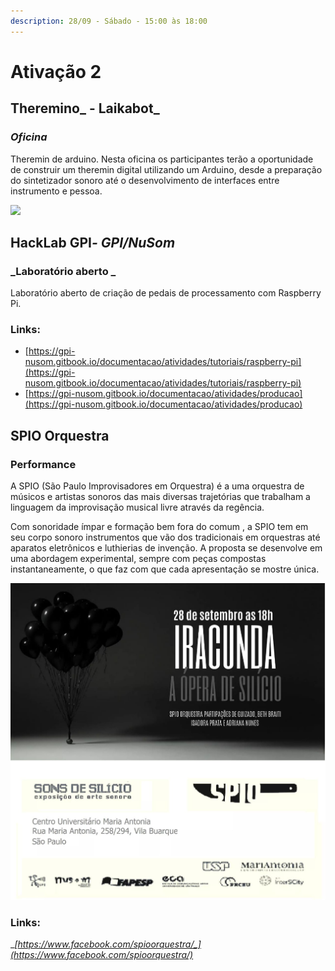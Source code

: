 ```yaml
---
description: 28/09 - Sábado - 15:00 às 18:00
---
```


# Ativação 2

## **Theremino**_ - Laikabot_

### _Oficina_

Theremin de arduino. Nesta oficina os participantes terão a oportunidade de construir um theremin digital utilizando um Arduino, desde a preparação do sintetizador sonoro até o desenvolvimento de interfaces entre instrumento e pessoa.

![](../../../../../.gitbook/assets/proj\_caselaikabot.jpg)

## **HackLab GPI**_- GPI/NuSom_

### _Laboratório aberto _

Laboratório aberto de criação de pedais de processamento com Raspberry Pi.

### Links:

* [https://gpi-nusom.gitbook.io/documentacao/atividades/tutoriais/raspberry-pi](https://gpi-nusom.gitbook.io/documentacao/atividades/tutoriais/raspberry-pi)
* [https://gpi-nusom.gitbook.io/documentacao/atividades/producao](https://gpi-nusom.gitbook.io/documentacao/atividades/producao)

## **SPIO Orquestra**​

### Performance

A SPIO (São Paulo Improvisadores em Orquestra) é a uma orquestra de músicos e artistas sonoros das mais diversas trajetórias que trabalham a linguagem da improvisação musical livre através da regência.

Com sonoridade ímpar e formação bem fora do comum , a SPIO tem em seu corpo sonoro instrumentos que vão dos tradicionais em orquestras até aparatos eletrônicos e luthierias de invenção. A proposta se desenvolve em uma abordagem experimental, sempre com peças compostas instantaneamente, o que faz com que cada apresentação se mostre única.

![](../../../../../.gitbook/assets/spio.jpeg)

### Links:

__[_https://www.facebook.com/spioorquestra/_](https://www.facebook.com/spioorquestra/)__
